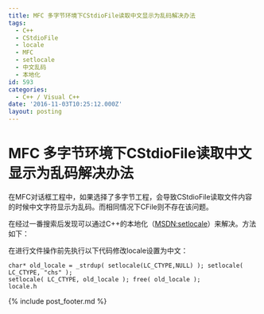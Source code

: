 ```yaml
---
title: MFC 多字节环境下CStdioFile读取中文显示为乱码解决办法
tags:
  - C++
  - CStdioFile
  - locale
  - MFC
  - setlocale
  - 中文乱码
  - 本地化
id: 593
categories:
  - C++ / Visual C++
date: '2016-11-03T10:25:12.000Z'
layout: posting
---
```


# MFC 多字节环境下CStdioFile读取中文显示为乱码解决办法

在MFC对话框工程中，如果选择了多字节工程，会导致CStdioFile读取文件内容的时候中文字符显示为乱码。而相同情况下CFile则不存在该问题。

在经过一番搜索后发现可以通过C++的本地化（[MSDN:setlocale](https://msdn.microsoft.com/en-us/library/x99tb11d.aspx)）来解决。方法如下：

在进行文件操作前先执行以下代码修改locale设置为中文：

```
char* old_locale = _strdup( setlocale(LC_CTYPE,NULL) ); setlocale( LC_CTYPE, "chs" );
setlocale( LC_CTYPE, old_locale ); free( old_locale );
locale.h
```



{% include post_footer.md %}